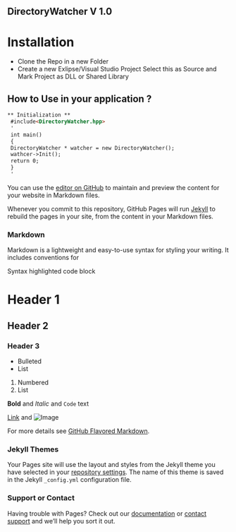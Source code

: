 ## DirectoryWatcher V 1.0

# Installation 
- Clone the Repo in a new Folder 
 - Create a new Exlipse/Visual Studio Project Select this as Source and Mark Project as DLL or Shared Library

## How to Use in your application ? 

```markdown
** Initialization **
 #include<DirectoryWatcher.hpp> 
 '
 int main()
 {
 DirectoryWatcher * watcher = new DirectoryWatcher();
 wathcer->Init();
 return 0;
 }
 '
 ```
You can use the [editor on GitHub](https://github.com/deltamish/DirectoryWatcher/edit/master/README.md) to maintain and preview the content for your website in Markdown files.

Whenever you commit to this repository, GitHub Pages will run [Jekyll](https://jekyllrb.com/) to rebuild the pages in your site, from the content in your Markdown files.

### Markdown

Markdown is a lightweight and easy-to-use syntax for styling your writing. It includes conventions for


Syntax highlighted code block

# Header 1
## Header 2
### Header 3

- Bulleted
- List

1. Numbered
2. List

**Bold** and _Italic_ and `Code` text

[Link](url) and ![Image](src)


For more details see [GitHub Flavored Markdown](https://guides.github.com/features/mastering-markdown/).

### Jekyll Themes

Your Pages site will use the layout and styles from the Jekyll theme you have selected in your [repository settings](https://github.com/deltamish/DirectoryWatcher/settings). The name of this theme is saved in the Jekyll `_config.yml` configuration file.

### Support or Contact

Having trouble with Pages? Check out our [documentation](https://help.github.com/categories/github-pages-basics/) or [contact support](https://github.com/contact) and we’ll help you sort it out.
